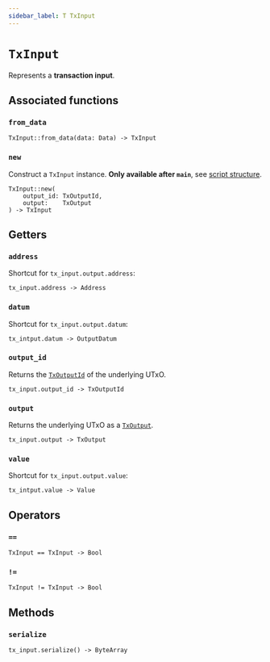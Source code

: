 ```yaml
---
sidebar_label: T TxInput
---
```

# `TxInput`

Represents a **transaction input**.

## Associated functions

### `from_data`

```helios
TxInput::from_data(data: Data) -> TxInput
```

### `new`

Construct a `TxInput` instance. **Only available after `main`**, see [script structure](../script-structure/index.md#data-generators-and-test-functions-5).

```helios
TxInput::new(
    output_id: TxOutputId,
    output:    TxOutput
) -> TxInput
```

## Getters

### `address`

Shortcut for `tx_input.output.address`:

```helios
tx_input.address -> Address
```

### `datum`

Shortcut for `tx_input.output.datum`:

```helios
tx_intput.datum -> OutputDatum
```

### `output_id`

Returns the [`TxOutputId`](./txoutputid.md) of the underlying UTxO.

```helios
tx_input.output_id -> TxOutputId
```

### `output`

Returns the underlying UTxO as a [`TxOutput`](./txoutput.md).

```helios
tx_input.output -> TxOutput
```

### `value`

Shortcut for `tx_input.output.value`:

```helios
tx_intput.value -> Value
```

## Operators

### `==`

```helios
TxInput == TxInput -> Bool
```

### `!=`

```helios
TxInput != TxInput -> Bool
```

## Methods

### `serialize`

```helios
tx_input.serialize() -> ByteArray
```